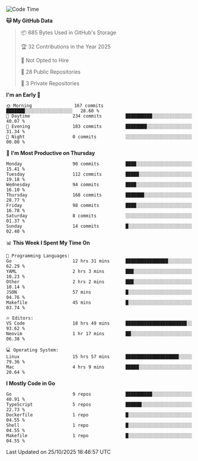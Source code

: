 <!--START_SECTION:waka-->
![Code Time](http://img.shields.io/badge/Code%20Time-1%2C563%20hrs%2020%20mins-blue)

**🐱 My GitHub Data** 

> 📦 685 Bytes Used in GitHub's Storage 
 > 
> 🏆 32 Contributions in the Year 2025
 > 
> 🚫 Not Opted to Hire
 > 
> 📜 28 Public Repositories 
 > 
> 🔑 3 Private Repositories 
 > 
**I'm an Early 🐤** 

```text
🌞 Morning                167 commits         ███████░░░░░░░░░░░░░░░░░░   28.60 % 
🌆 Daytime                234 commits         ██████████░░░░░░░░░░░░░░░   40.07 % 
🌃 Evening                183 commits         ████████░░░░░░░░░░░░░░░░░   31.34 % 
🌙 Night                  0 commits           ░░░░░░░░░░░░░░░░░░░░░░░░░   00.00 % 
```
📅 **I'm Most Productive on Thursday** 

```text
Monday                   90 commits          ████░░░░░░░░░░░░░░░░░░░░░   15.41 % 
Tuesday                  112 commits         █████░░░░░░░░░░░░░░░░░░░░   19.18 % 
Wednesday                94 commits          ████░░░░░░░░░░░░░░░░░░░░░   16.10 % 
Thursday                 168 commits         ███████░░░░░░░░░░░░░░░░░░   28.77 % 
Friday                   98 commits          ████░░░░░░░░░░░░░░░░░░░░░   16.78 % 
Saturday                 8 commits           ░░░░░░░░░░░░░░░░░░░░░░░░░   01.37 % 
Sunday                   14 commits          █░░░░░░░░░░░░░░░░░░░░░░░░   02.40 % 
```


📊 **This Week I Spent My Time On** 

```text
💬 Programming Languages: 
Go                       12 hrs 31 mins      ████████████████░░░░░░░░░   62.29 % 
YAML                     2 hrs 3 mins        ███░░░░░░░░░░░░░░░░░░░░░░   10.23 % 
Other                    2 hrs 2 mins        ███░░░░░░░░░░░░░░░░░░░░░░   10.14 % 
JSON                     57 mins             █░░░░░░░░░░░░░░░░░░░░░░░░   04.76 % 
Makefile                 45 mins             █░░░░░░░░░░░░░░░░░░░░░░░░   03.74 % 

🔥 Editors: 
VS Code                  18 hrs 49 mins      ███████████████████████░░   93.62 % 
Neovim                   1 hr 17 mins        ██░░░░░░░░░░░░░░░░░░░░░░░   06.38 % 

💻 Operating System: 
Linux                    15 hrs 57 mins      ████████████████████░░░░░   79.36 % 
Mac                      4 hrs 9 mins        █████░░░░░░░░░░░░░░░░░░░░   20.64 % 
```

**I Mostly Code in Go** 

```text
Go                       9 repos             ██████████░░░░░░░░░░░░░░░   40.91 % 
TypeScript               5 repos             ██████░░░░░░░░░░░░░░░░░░░   22.73 % 
Dockerfile               1 repo              █░░░░░░░░░░░░░░░░░░░░░░░░   04.55 % 
Shell                    1 repo              █░░░░░░░░░░░░░░░░░░░░░░░░   04.55 % 
Makefile                 1 repo              █░░░░░░░░░░░░░░░░░░░░░░░░   04.55 % 
```




 Last Updated on 25/10/2025 18:46:57 UTC
<!--END_SECTION:waka-->
